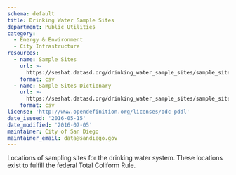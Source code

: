```yaml
---
schema: default
title: Drinking Water Sample Sites
department: Public Utilities
category:
  - Energy & Environment
  - City Infrastructure
resources:
  - name: Sample Sites
    url: >-
      https://seshat.datasd.org/drinking_water_sample_sites/sample_sites_datasd_v1.csv
    format: csv
  - name: Sample Sites Dictionary
    url: >-
      https://seshat.datasd.org/drinking_water_sample_sites/sample_sites_dictionary_datasd.csv
    format: csv
license: 'http://www.opendefinition.org/licenses/odc-pddl'
date_issued: '2016-05-15'
date_modified: '2016-07-05'
maintainer: City of San Diego
maintainer_email: data@sandiego.gov
---
```

Locations of sampling sites for the drinking water system.
These locations exist to fulfill the federal Total Coliform Rule.

